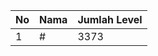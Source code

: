 | No | Nama            | Jumlah Level |
|----|-----------------|--------------|
| 1  | #    |    3373        |

